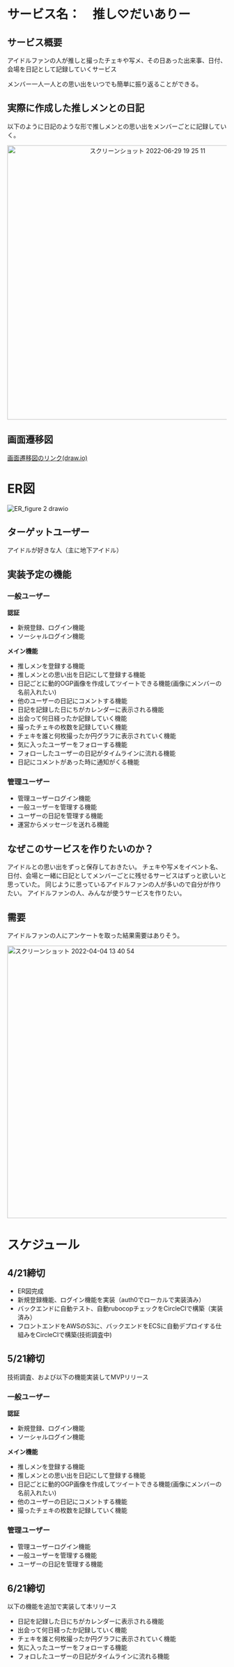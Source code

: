 # サービス名：　推し♡だいありー

## サービス概要

アイドルファンの人が推しと撮ったチェキや写メ、その日あった出来事、日付、会場を日記として記録していくサービス

メンバー一人一人との思い出をいつでも簡単に振り返ることができる。

## 実際に作成した推しメンとの日記
以下のように日記のような形で推しメンとの思い出をメンバーごとに記録していく。　
<div align="center">
<img width="628" alt="スクリーンショット 2022-06-29 19 25 11" src="https://user-images.githubusercontent.com/71915489/176414909-346fb442-41c7-4ee1-bd14-2e3d3f32dbfc.png">
</div>

## 画面遷移図
[画面遷移図のリンク(draw.io)](https://viewer.diagrams.net/?highlight=FFFFFF&nav=1&title=%E3%83%AF%E3%82%A4%E3%83%A4%E3%83%BC%E3%83%95%E3%83%AC%E3%83%BC%E3%83%A0%EF%BC%88%E6%9C%AC%E7%95%AA%EF%BC%89.drawio#R7X1rd9s21vWv8VrP%2B0FcJHj%2FKNlWO22SSdN20umXLsVWHLW25EpyncyvfwmSAHE5IEEJoCgb41mNRFLUBRsHB%2Bey90V4%2BfD1u%2B3i8cvbze3y%2FgL5t18vwqsLhEKUBcU%2F%2BMi36kiaZH515G67uq2OBc2Bn1f%2FW9YHyWVPq9vljrtwv9nc71eP%2FMGbzXq9vNlzxxbb7eaZv%2Bzz5p5%2F18fF3VI68PPN4l4%2B%2BnF1u%2F9SHc1Q2hz%2Ffrm6%2B0LeOUjy6szDglxcf5Pdl8Xt5pk5FF5fhJfbzWZfPXr4erm8x78e%2BV3ehtt%2FXT%2B%2FeTu%2F%2BuPv5R%2FZzf6%2FPppUN5v3eQn9Ctvlen%2Fwref%2F%2BnP5%2BGUT%2FHv%2B6O%2Feff0pSu%2B%2F1C%2Fx%2F1ncP9W%2FV%2F1d99%2FID7jbbzd%2F0d8uuAhn9IfwiyeL%2B9Xduni8rX7D2Zf9w31z3SO%2BycPXOwwu72Fz89fTo1eM9H6xWi%2B3O%2B8THt%2Fl9uNqXd5wtq3xg29cve%2Fl5n6zReUnCX0%2Fu%2Fn8mT8VVqduIvxXnHoo7vzL8mv1M13iWy5vnra71T%2FLD8tdc%2FPN4%2BJmtceYjoT3Kg7dLj8vnu7xl%2Fm8ur8nR9ebdfHqmeZY1GP2z3K7X35lkFiPzXfLzcNyv%2F1WXELOBlHmxVn1snqyTZBfD9BzA900rI99YWEbxvXRRT1f7ug7NJgoHtSw6AGRQILIezzlkB%2F0hcrtYvdleSvg5qb4HZfbvsBZrG%2B%2B4FGZfS6O1aAJ0vo5GbECF0n5P%2Bbt7pef9%2BAotk4P7VFMfG4AAyQNXxAAw4cSS4OHpMH7st9jyzvF90Xz5%2Bdn73a7ePZWmzGMJjv%2FRzayQcgPbSLPTBQPOrQatnu7eVrf0kF6%2FrLaL38uLB8%2B%2B1yMBT9Owg88n0%2Bz61gyjrUZ5MERCbaSfXljahPf5vh4ERLmXq5pPBNbphPJtvMCJeXK8sgNVPL3E%2FYiZvfFfJiQjzbFNtaLm7PFo7v632p1Kgas9JzIj95cGKblH%2FDa6%2FCi8Omy6UUxOHl8kc3Jkag84l9kWXkENafy6lU%2B%2Fj9%2BEF7kaf1gmtcXTyNyyq%2BPzMg1s0ty6oq8agpcU3%2BpT1vxaxY%2FffVN%2BcO7x8Ua%2FBHr3wP%2FfNu7T%2F8X%2BMWi6mNnoPg5C0tCH6P4%2F%2BEn%2BI4%2BfoPJ58XD6v5b9cridouHx%2Bq3DDG815v9Br%2FdYr0r%2FvnzUbqA3hhfMim8mtVn%2FvaV%2B1GOKvKyx6%2Fy4FxuHr9VflTxwkuEf13kF38FjPwJ%2FjrfNvvFFn%2BM9eKvxbfFw4L5jarfwwBClAOhPTTF4cfmmGCT9qV3xi0QkIEBXC9pkcHWYVW4%2BtP6xMPq9ha%2FDWjpeFsoGDu%2F%2FB9nrUKb1gr5oZdr2KsQWlJSa%2FZKdhc6Z1s%2Fk6U5aRf%2F59PpBD5qmbkPm%2FVmVw69Yvb50NS7QLG4C46LXw4fLXd49Bn5JePytyyOXOHH%2BIPF%2BNeKsVvVcW1AryXIOug2qLlNNWD0DP4P%2Fr2LA%2FUvHpPfnFxTfX98ATuAxfNpeXE5iOxV5bM75nF9e2wT4DPllyDvzl6AgI9DPRV8wC8vZeYwPljOYny8NBz4SFA%2BxYM7r4a%2FvlmxoqA4K%2F8zo0%2Fxm85C7uwU8Wez8nO9W91sygdvN3%2Bu6Dv8vHna1h%2BkcqCLK%2Brfqhoq%2FA%2B%2BcOfdbTZ398vF42pXuLgP9ambXf2S%2BWfyWclXj%2BsPgf8y%2BmAmnUL1g1mofNUUqV%2BVVQ9m5PsVD5tvSG0t%2BVCF%2BzafzucVghjzzJ6f1%2BcZGFb2Twfo9BTFeGMkY2wmmytR2MwK%2F1tzYlLGmMiJymjSkyn7ogbd9cxJmZOLXXPijvkM4iwsn9KpyB7kDUR9nWRJWhdqZxedXXR20dlFZxc1thz8hceGPOpJEpLNaTYjm9OQbFcROYJ3khVQqmnATYJmClQToIS%2FEvw19Bng17CvMVqDtwY8OVjBtoY6f2UNcuHKEt4U3DPyqcVYTQlqcSd2QeFsYSNU73p0YzQBDYWb3%2FWEyl1PvX%2BWl2VxQ5%2FDa2cNYiH4MpvXeMrD%2BkgdECkeXF9cJzi8Mo0vrrOLaXaRZwzyP3VuwI1vtuuw6hFbbRo1xm9%2Fd7%2FY7cQIMj5xv%2Fi0vJ8tbv66K18NYXD313J%2F84XZwNOp%2B8vqYYnDMu%2BWz8V%2FP2weCgPBR5Cjlj2%2FrU1%2B5It7%2FDj3PZ%2F5H5AeSGMZ%2FNZyOyjqjiFjP0gK%2BCIeVIoBNzBOAEBZg3W3XdyultLl%2BpGiJt6DhoVCEnZDAbKD1qAQG04nKCY0GVAWFtPtDb7XzR5j42rxVHzbJU3umVpc2TcpVkLxbZhMk7QKUkshwzCex7Kx5CzegJDKAy%2BLG0gFEqSSGLAuFs1LcvzKmvIrq3%2B72C8m1UXbG%2B6VfGYThkYJDAqL8OrH1XPh6s%2FeLrZP3Lt8rlDdHKsu9MULmXW9cA9JemQ6k1IfKZ9CqR5EF7NZmTmpEi9XjBNQHEEX2SX2BqZX%2BMEZLfjtM99aAjBOxBRgmhb79ajNxtIM%2FTDLbfqK5kMxDRJ%2BGhQzRDgizIcq7UiSg1lKUpMJSUQSx5lOleKUmxj9JwZeKTomBhp0YmSvZWLQzV1p%2B%2FNMMQ24BzgHXHwiv9inzhFz3iH%2FgCUhHBny89eC%2FGpJCMgCQIJrud%2B6JBR%2BUFLXphRuEV4%2FYlw1gl%2Be4tfOIjcNDpgGWTCuaUBCfkdPgzq1BVQl5GcwR2Ls9Mym5TJxRZaJKQlJq5aJBM8RvPkoZkRUOkkJnhczsi8pdhJ41swv8nI%2Fkc3x2dqjIj5W7ash%2FP%2F6QU5Ohbz7pfgYbhoeMA2jxENBMw1DeRrmyAP27IG1OFAI1SweEBI83%2FCPFOS5zuahjD8ueo2fvF%2FsixuuyyO4Oh4IJGU%2B%2FhvY40Fdph4KOdvDFxozvvqZffbGrwlRybgQBeXvHKLOCVGZPy5EGUqLOUTxiNpu9ov9aoMvngSDYywaF8Y08m0OY%2BO2Wp1R1GERBWXbDkCUTlkGBK%2Fvl%2Ff%2FLPGWjB95FOuPPGsgcrkxt3zlLJ7hO96utgXgqmt3myf8Rex1a%2BShlzC5%2BpCDQXdRR%2B5FUN41i2nDr3kwQKkmBwYjYEg8P5ey7CSzghIvZs5GEhiKHX8GgSH1osAWGKD0igODIcuQoZz%2BL0t5NKSdRT6BAg42bQOUc3BwMAGHtICD38Ah59CQ%2Bl22IQ69IBjYOEQafeQODYeiwWeiu0HCwyHOOoyDEg6xZ8s2RIbCvw4NEBpQ2JgGfqVI8RTPDgJD4VDEttCgEax1RaEjKgoNM7EoNM9GVhQaaYRrefYYBeeMyCvzabPZF6O0ePS225JJjNLJyCwmxThdJ%2FiPhyeEXmF4P5f%2Fu1DTpQi18GzPglSWbs3WxLFUHBx1OR8IYiYKrcEAirHWlBp1Ipl%2FJkCEH8%2FV%2Bstyu9oLw9UcFfsEmOsVw3gkBPGknz3t93hp4XD4WLxv8QsuGbMHJqxLtjLKTEea1dg2CQtAo3OzG2ksSUULbrbL%2B2Ix%2FmfJ3MsGmORgqoqd7MSIccMPD3%2F9Du83q7LaR6BTI6%2FYfP68W%2B4luNDPdQSC5OCpvCx1VqqcCRy6vbAjWkBHB6J8OBDJQdfQmaHzN0MBGg5CYCV85QjdcW4RXF43CnS1eOZ4bF60X%2FSVw9gw%2BJyIXrpFfHbWq4Nkc58%2FL7IlzAvGY3ugGlITFHIc%2FtuXVKlzfZj1laauAWK5Ifd6MRRiNgCaewcaa6AJT40ZjUA0M5ZkSN7gn%2FT9Zreqo7qfNsVa89DDCWZDPOI47zePF1DcWx0b1F8jV5td6q1uNuud97SjEciuuHiQyNiggS05MGmJy4Xs1qTgY%2BpHnt9aIZMAmIpTz1ZAO4YC2j37TBDI9YLZWvK6Lwk3X5B2Vtx8keH2CsorlGmbrBYG7kDE0wEM3J9KP2xX%2FwvhmJJsCxCjM4Sl2w9n1Y1%2Brr9AOa0u5Eh6%2Bby%2BJoBgWs%2BddmMqkslw1tIWwuMQajFvD6%2FnAMJR7hGZCfMQP76XFsF0RjXTM2kQopTPdacQ5T0IMG9RQ2VQdiXNqu6mEHcfaaK%2FI5W02D1WeiGfV1%2BXtycwd1F8AAMHinLPhwo%2BmOPGIZGoGa6%2BRCAgsLM0qU0KRkSZw%2BoiIjfbU%2Feh8PEW2%2BK%2Bs38X7lBrV12zOLKXdcMcZrysqQrmEsyzBuad%2FNf4dz0fR5TL1vdkbBKXB8tddKRumrBmAwopcMucNU81ATNZB%2Bxu%2FB1RTyLHglZSOQ1fJVEiPLzIryXu%2FqlE2HEU%2Bxy%2FWsv2%2BXJ%2BJaG%2FEd9RS1NQ90N%2FQrBOh6gugkT3gfOyNKYD64dYcz2ygC4QJLWfStAPAgj5oS3kaxQZH87HqSoFaqPvV2FpKGsEqMIkCTAkkRhRNjcmne6ftjXqtC6xPusls3xmlPohbbM7NVemM0AjMUBRxFesnd76HE%2BdEgbK9TFo2FkbmtYG3FuOtGF%2BMS1ZF7KIiOVUgjr88krFcmY5PyeYDVNWcgQV8yCPGDoIhsYhi0teiCqScMkzM1RvOscvLx7TB2cVID006kWXAGv4l3Z7lKCTtfYRtN23Z%2B3V8SxYYaqcAK1CRwSaHTTY64oG%2B6HkSgekkKqdGhQ6U1O0ZOrVRCmQIL5FxLxF95fd1%2BZ0XZrTbWlO5W8DGgifTL%2BuvWJ98ZU41af0VZ0RFcRIZtFX0TlfsbpcN3duWF3YOEyCP0Z%2BxVgK2b5I3NPNyyuLQ%2B0U4eTDnzAqyWWuSpKmK%2BZVlMDvqgl91t8i5lf8kBhZahyZl%2Bc5%2BQ0RY8sguvgLTnjKzQPr84AiKCrXLEpjTldMApMm%2Bp1zkKzhlmAtOhozr5dOv1zFqlEICOpT8uCKv891%2Be7CfRAD5BxPlBniMUUhya7yFOOXzOKelWi9evXYPETcyxT%2BFJ84gp04SotVpV%2FmZSQ6LyPRPBbEwQwIKV1l3WJ8QYPfgAcy44XNro8ExfgdsoMJ3K15ZUj0ykLIK4tD2SsLrOl%2BpmrdT%2B0UjCI2rQHqkiz0AlEyarL4UrNI3QysI3LIRhoqApMSkmAvBQMUsHUmm19dQfiVMpPRFf5r2Zkr9xG2kFglB%2BV%2BPsISEMiwRAEYqTbRevPDbw8%2F%2FfYd%2BvLjpf%2F%2BYfXv25%2F%2B%2BPCrjtr7cn073W7LEb3BQYXVDT%2Fe%2FTdrUVv5ipDh7r9%2FW97eLVtHh%2B2gg2oNzFTgVblAFSlAHIZenEhtweT2u7Kbrb5jM8RyGWooqxzHhKuI3Gy%2F2N4t99LNDqj%2F%2Bwf9svvu%2Fuv3D79us%2Fdv3j9%2FeZ780LbhHHGyY1DNHRd0NBhfDwIvDxh%2BBT7ePmQM8vfo7SpMsod%2F%2Fe%2FjH39u8h9%2Fn0SXE40iNcai1r6QWjiHs4ZZcaT4ObfffqtPl0%2F%2Bi594aUyeX31lz159O2hAKqOhMe1HYm5p5I1qJwtLpq5JRWnALdpB%2B23NGdefvvv89Z%2Ftuzf%2FXX6Xb6N%2F%2FXH1w34xOcy21tRXB6owCNIjaak4EpVUwWUh2xQdZve6qneGaoWNg7hlZU5Q5kUyYQdrTxAAY0wib6B%2BCwQBUKsDDInw27%2FSSsG6KWWElYJJ2A67xIuzNtjFQI1Y4UVaY4GJO5NpulVXpt26SF2l1T%2BpbFFKUUUJYSEkc74sGvJ0extu%2F3X9%2FObt%2FOqPv5d%2FZDf7%2F%2FqIulX6LS4ozShhVj3JJpC4aAQVnKcGNtw%2FfXjzIfw7%2FuvjT8HDbB38%2Btvzm7%2FBDXe%2FOFAGol87p1t8xtXjToWqtmpaYGfO7wkWX4p9wEUZ9b1Zre9mdaPFVdQc%2B1D%2FxO09EtYwEcUyJmjhDbdlgIQWTfB0glEYDf6TXkVT3ErfKqPqz6fmgjby1lW%2FANvMAGOVan50A2DGJ9A%2BJAgjW8PbpfF2WD4vBmutFk%2F7Lz4TxshwVAM782UYo8mtquurCoe%2FrwL3cR%2B5R16myaeQVHed89YPaut9I%2FnI7eqfI74i90MBIzWHRirB9UG5kGkkWfniV8orwcjrpsKIyWH%2BvFj8zGzh%2BuKgSpWq3kbQiAnKMWNTX4hRqNHIeJU%2FLvB7G4WZvoB82%2BcCX265isqg4nZPZ7HHYmB99S78SsCWQyt1Zm2lNrQnOgzXin2PWF0rLgGa1pWprWi3pQdvphSTzO2xznWPhaKUNua2bbFSKAJvYosFztFAvcfSnWnwHku9kLk9FhM%2FzwQXfAQbrEBdftEYqh5%2BJFvsrVN%2FAZlF417CwGQUOn5CHJ%2FATwhyAYEhwHYSQwA0osQBA1BDiWOMhRZtIzKSzF8YRMJwR7nHBNIzoYdaNxEY0ZVMhJH53B%2BMGXXcANqXqNe11jrLL4x%2FqlXlruMe%2BnyTieQMDvNhtcMKVVlv4SvjB5W%2BanL6jx%2FjPXd2KTrnmk26TbVqigMANdvCDFdDt3vpHLbgRUqjZ1NcAJSmCloZhH2vrYUiRMJCAXkqGeipmCgUhSe9hjBLS2qX%2FfW21efVSObeFOOwWK2X2533qViAdsvtx9W6vCEl5BNaaREZseymzOUyp8Lq1E2E%2Fy74NC%2B6xLdc3jxtd4XB%2F7DcNTffYOd1%2F42sWjoRZWUhsRl4RGEoeLIIqNhMofauILFWsRnIIYj3i2IhRiShrA%2BUY2sAGNgs1jdfNtDWU5jitCigc4q3zw79rLtYFqS3FUGJpeFD8uaUp0J5fn72breLZ2%2B1GcN4svN%2FbGMbCPMTaLUHHU97g6tm1VFGHgw11NR1YPgG27tPi%2F%2FzS%2F%2Bj%2BBo%2B%2BOj%2FXSg7wR42682uXNsV3TWKKGRcDhLG09vN7fIeH7guj243xZX0Gfkl4%2FK3xHEs%2FBh%2FsBj%2FWlUgrP3agF5LUHXQbVBzm2rA6Bn8H%2Fx7FwfqXzwmvzm5pvr%2B%2BAJ2AEkwrxpE9qry2R3zuL49jiTAZ8ovQd6dvQABH4fmh%2FEBv7yUcdLwwdJNw8dLO4CPBOVTxjmrb1Z4jijOyv%2FM6FP8pjj%2BwZzFRWfs2az8XO%2FKDrPiwduyxyzmgp74HUjYk%2FxWdeizJfhJw59cAJR89bj%2BEPgvow9m0ilUP5iFyldNkfpVWfVgRr5f8bD5htQpIR8Kb7On83mFIMaVYc%2FP6%2FMMDCvTpwN0eopivLGPMbaQzZUlzxG5z7fmROXOkBOV0aQnU%2FZFDbrrmZMyJxe75sQd8xnEWVg%2BpVORPcgbiPo6yZK0phGcXXR20dlFZxedXexd7CDsMQ5n59JsQa%2BAUk0DwxnRCwajNXhrwJODFWxrqPNX1iAXrizhTcE9I59aqmubAnVw7RVvx26CSMMTEJKAaLmDmPAiGt%2F2kH2XIxN1ZKKnIxM1FFQIxYqGYflE4QnWyR4wxhZbxyc6VGetIeifmFAUhr46pObIKx3aj0D7Kdkrf5h%2B9%2BPiz%2Fnz7N%2F33%2F35Lv7x5%2F%2Bkv3W3BimQnt3cQla8ShvntB6bkLpllIONFG%2FntHj7SjpFiCVz6sy3J%2F8jDPH6mvLdz5dq8j%2FL7e1iLRJN5vL0oV2n1rCK%2BJ50Pw15F4XoNbPSPLa0e0Hsqq00XKoCOvjd5KyK%2FhFFWQdtU8jnCj7EAs5BA95Or%2FvAcomXVPnfyrVtzymPvTjic31R4gGK1WEMeuZGao0h3Msqw31LjZGSq64Tr007kGoCMJSGvcM%2FL5DWy1TeOck8geYdyj2HeeihXAajidKQN7ebyS%2Bb9%2Bvgzbvf9p%2FyePLXO6RD5tUrune%2BDQ96PSKV0xzPY9ngcmgf0KylAWjWkhhyRKPMiww4oyCWOiMOUpTsx9XzCsd1F9snbt9lNmxXvctMepduO6vwHbr4aivfoeYCozWV1QPCqF6%2Fyi%2F%2BX7xR8dPNi2GZp%2FSgFitu4d4Uy1TzXimmRMbln3npkV8P50kf73S0Ww57WzpfnE9ZEntJ2ia%2FlUSW%2BBbBaYVey7RiU0E0RoKadu2MpItoK%2FLU52dTUDo0%2FIzLGc4%2BNx265ei8OMwlTiG61CCPaItzXktLq4bx%2BdAZ3XtZ8wHkLC8MfVp2J1CqcjINkB%2F7DZW5A%2FwB9j%2BIvEgO7EX%2BkCDvVIPrjaqRTYt%2BcRhRT0J0oYLKX%2FJ7yOI6zLOB7KDL54nCIX2eAHJ6hAHExWJ01FghbWZIuSyygUhWDG0Hr7PCd5dgsd3sF7V8%2BCSX21PKV87iGb7j7Wpb7FCra3ebJ%2FxFLEYi8qRYw5sFPuWzdynmymVYpuXVPvEQRCtoog8WxgJkCx0WjGAhRl6eNoMdJ%2FxKGCZeyPAmAwSToUf65LluCRPBUxgMUPTUgcGMYfA9n5n5fKozgZQHQs%2BHgkz2TIFGS7wb%2FcPiiij1wpgZfT5dmKDCKW5dFlDgZRHgIuTW4iIGfGRFIkUjlFCf4qXRANmzKtlSdZNT9R%2ByuZtVHeezpthDX9jeZV10si7FApY3bm3IgzrPwZ2ezSTMr8tssvxx%2BWm5iX%2F%2B7k2cXAfX300CdUhDq6AOIUsFdca3TCPkmzlNdnriF8hjVH7iKOF9ryCT19sAriE14WzBuHTO1omcrbhrO27T9YKxALleLzXsSivVqHYqqzGa0vjTT79eX7%2F72UWcOuHekVZIhk0r%2FPa0%2FP3yr8vo8%2Fr7qx%2Fm00lhWD62CYEfX5cDOoYUWlMCLdr%2BlPniEi16kYxbWgudCs6jK9kxUrLDOI%2F8Ag0xxNn0HEHQkuBd2woNja5E%2FSHSe3zabPbFIC0eve22pJukrB4xNHzXCf7joQQChgcIN7pQdazg%2BbEF4hraP6YqaRO5lDAolm%2FmfyGwHbZUSwvjADReFV9YbRD4ZwJG%2BAFdrb8st6u9MF7N0QIit6tlM2LM9YpxPBKDeN2bEdUgFoiPxfsWv%2BCSWcPANbBkjfqejIRAOFaqzR6HtPbJ2Y001oa04Eab9vAoMGVyUaCKJ%2BrEiHHD34f1UiSg23z%2BvFseS0MJI0guBZTXpU7n90zg0L2h1WvuPg8QieFciyBCEohCZ4bO3wxJepgWIQQGVitH6I5zi%2BBt0ijQ1eKa47F50X7RVw5jw%2BBzInrpFvHZmcLS7FROQDSfUxtlj6g%2BB8Lh1ldaMwHs%2B4fc62XqBrKjQHPvQGMNNIAKkS3MwMrb5igRBmQDCRrKmybjTvtgoIy7I0oYB1FCGGQtwsUnZwhB8v60BQ%2BapGaQgwcaRT5XGrXsehuC88RuNlqgL4ohhjCItNwapz0ZEMBgPYJWpR8ncpvRS8s%2FpUnCpBgx7rrI5kz%2BJcaShxnVQSSncqpoSBI6TVc2abRu6jIIO8aMXNPkHEnr03QKXKMvM9iL%2BfT%2FAszsU9OcBlhahDxGcQvpKXUoiFDFerPH7H27xRpboz8fpQvojfElk12xd%2Fl8oSBMDZCXQevF5ebxWyVeULzwEuFfF9WNlf4Ef51vm%2F1iiz%2FGevHX4tviYaFMlR2BkB7aoGrGiMeRO12qWpnGWIVWjVVZwM4xm3QbrxDidDdRN5P%2F9Ntk%2F%2Bbdb6sw%2FfTjX%2BHtuzd%2F%2F7tfU70qVaaKDbDrt%2BTU9iDJi1qGUuXlyGICANbEMEhvCFpDTsQvczHA0pdAq1xmCyjqRY5UsBr3to%2BgDil5mjKijcRpPvf2tsdhytTzR1V6FtnEZyzgE4g05JY4JEF4HrZprK2I3U2junBb5ruhnlXlUMXYT6uZGeT%2B2oC0mbM1YDm5T5cQ1ovFfLO4Z2AAJUPXyO6iH3lp5%2BwIUt9L0IAz5PgWBAWSFQySlFuPQnIqkCIIrbPVNYlU8J1Iu4fXhmh7XoYfeWGmin2AsI0SDw1p2DsjyOYNdhvHQeNuXEk4Dy%2BErTBHde0Qa4bEF3kjcz0gHVNhKJkxJEPxBqcA3m92q7qM%2F1Mtda1dtMHGa8Xx3W8epS0QatssaWd0V5td6q1uNuud97Sr6mNbsxVSdDASi29t13MnvriVAnqDLVVvg3iB6mB7LsSp%2FkLMBO1oGG9GVuTsqDTEOAyUvcUx8j1xRQQVMj3SI8DCJzJQ8gjCJ4BCNg4%2F48MPioqlKmAa59D4sNTJg%2BiwNAosJcIaFoTECzoleoaPCYYBhLZfnld7PHZcIp5uKpmuoylpJ6ZxF9rfTqMsL2GbqRs8t4bXIIo8xHewR4CfHqHAA7lfrUnNdDpfuvJIppEdqeWUhlCa6cKtimTYAnjPl5dZnk6GpNojlHkxT341CQH%2FIUos5Q7hyaRuQ9X1HjIQ9drsp8WHXD3uVLBiwLzYPZatgVefV18x0MT0oJyUXHzZPODIBtZEXa3vZvX2vKyBqY99qH9jeWfdbmMNgSLxZVBEERCyg9r7AmvER0iDiaFD6Z1Yk6pKoqe2%2B6ft5nm33H5crcsbchLvzCghMkzZTRlCYU6F1ambCP8Vpx6KO%2F9S2scrXPuBa9Fvnra71T%2FLD8tdc3MhxqGKtWjFPsxAJKZt6QQfAQJWYVhQ0ScsiuYRIvMzvF%2FcYeFhVe%2BeEilcrEpahHrhZrG%2B%2BbKBrLrgPCXl%2Fy4kpgN5ENunR48AFjeGxOvumuHkVzY%2FfHLAkyfDeH5%2B9m63i2dvtRnDeLIGYGxjG4T84AI6G2Bw0trghurokrIUr189o9Myd1rmCPg4TsvcaZm%2FZi1zZxedXXR20dlFZxc1%2BhE0GcM026Fo1IdPCqCmKnOKmChrPRGqaWA42HjBYLQGbw14crCCbQ11%2Fsoa5MKVJbwpuGfkU0tdg9OyrxQgnVR2nB67CSI9dpohicwaP3OozoN%2BicBFGcfLJ%2FUuEa%2Bc5Uaxq4fLLJvkh8VDMRjFfWf%2FXi%2B55IRuDqOTJFCdk0BNvyvNSVDNcK7uTdE6hH%2FXUefQ4LiEZucqG2dIhDiDMuhnKKYQpkKFXAA0j8D0vCbybvAEQ12pgjE2dQ%2BReHO93AahH2eB5%2FMpkSEbuGHom%2BMzOLByWVGgT811RntP0jaQ19UVDu1jQXsUpSeDOki83VmZqN2Edahn0kfuVhOygJsBuiMCOAmUAgBqQnZBwHKcJyntXCIvg25LEVoSIy9uvjxtl99hT6ZMUj9iqqjl9vqfAna7C6B%2B%2F8TFE7wpEJq27M0ZPt8SAdIFCOqrFYngzJHVd80ZTWfe8tSqhZ9xwegcPzrE3C%2B2NzV8c9D4V9tMUaq8qrV4Uz4DGJ3B1UHufGidYyqrf3Zz6kSzCOpOD1NgFkW2ZtFhPGMHTQ%2BwAlXRlV5RP%2FGFpppi0W51cqtTCMyrYVcnDRG7Nhvf05azZXOd1pyz2nqsI4oVZ7DhRPJwJlDpjjUzCeqT6uxFs5tbKM5SEUblZJOYEcanjBIUJHwtPiLGjj1FGmhzGm0XaA2Y8Asl96ivKd%2F97GrzqZX7z3J7u1gLHbRBLptd2kk5FFgDoBQptCUUAYMVaqw9ZFHXzLPrL%2FR5SS0TX8yCJkDYrsLUnuJyi%2FxrXuSB9NfAW1ANZR63ymuHFIC%2BjIFX%2BeP7MlrVZhuC2%2Bsy4lZYxBg%2FKJ7W3ZxBSVGUXuR5qRtb2MvLixkiLyetn9mBYeMXpgFmqpQ4TT1GAszP%2BDxIAnSGDK4eS0zYMcJ1sICsnONo2ZBLwGzPaLQWm4xBKfG0MrO20tYIMKQBtDCaaHCDqchNaR44KnKX0NOZAkHi5Yz2qCCzDESDhs3vQUUcAh7Evpy7h9t7rxit5fp2sZUREk%2BTLFMazfMOxrMWNZR2G6r9%2FVC7EJ7YxgfoJEjNjhXdGqLy0DQm8vcwImQD%2F1S9djsjJtQ3VX0JpEDB8ksTBPrwZ1bvVxyBviPQdwT6Z0igb2iVwlO7hUAfsl0gf74JWnRwi5BCGbLTB6lDiC8akaQJ2QUXdiWrCqJiHL92QeoxupGnCVJLu%2FE4HTBMDU81DaJVF6buMaKQ%2BEgG9gWYCFWDXyM6Oz4uHfUJMPDtOLtGYU7Z2WqTsyumBpNucUOIAc8WYxc83WwxdkW6mH3NjF1xGouQgOqPB%2BbrijUEBpfr2%2Bl2Wy5qN3hBW93wg9VS4fLj6nlV3OztYvtkepJXt8YtrczN64Bb3LJ5AZDUb8iXt3fL1gHXpBY%2FMooWo1DEky%2Bajl35Y9cvbJAi3ytMOu9VbKrvlnvpXqYCc7FGeJkBorydcCgcBQoPhqAGnG1DEOrVcxAcOwSjLLEEQXv42%2FzrcTP58u2vbfjppx9%2BTcKfr%2F53DTYDHbUUCyMcSn5Pk4s905HP%2BAHLAt8LkiaFmh0IhCyU7jsoEjTWQkeiOgyJah7hGDS%2FMoWy2w6zqIYmsmYgQuSl6kWSqLbOjnPgUAW%2FgFxY9PooVM2M7CkZVMFvoEF%2FfRblBUcOzzc6PAOWF4CfWZ2hc9UFrrrAVRecYXWBmaWjKi7gHQPIXIEVBSZi9ODXUHe9OQLu0BHNOqJZRzTbnHdEs46Amx1AZxedXbxwdtHZRUfA%2FRoIuM3EaHT5twNkoggF%2FMzqMkDHv%2B34twfi3zYTVTgx%2FTb4JTrL%2FsbYx%2BzYt4dqXzYD%2FBOTb8MFFWrCib7Id%2BTbDuwN2E%2FJvQ0jvZNI2FH7nR21n6E8h9hDyffeBzHQ%2B2%2BL6Q%2FGLlJiV8uJUHACXWfYSZ5dlSRVU0yqK3ABsWzw7WQoxuF27qQ%2FlnxliAwvgJ1lawm4oFOw42D6NAlstXVEaqw6sjQbRUNJ5oUC2xTEd2qRHw2GHkQ4dUxw7Xz78vRaGSvHNZ7Hsmnl0D6YAYuANukkBsyXkT5pGESdlARSfIrtTWA3PWYDZtW7zKR3OYKKtzanEe62xeZ0Xsm%2BhOW5y2KXheLegi9jWNzb5621TQ2%2Fp4kR8kiDNmcVW%2Br5zaO5kwX6paBZ5lal%2BBakJEBeD8LiQeaAw3tfvCcw3iN%2FULxDsVphxHBa%2FEIs9kX8GHIRcwPbgxhaea%2BzeSjjYLvZL%2FarDT4yyeUujvKVs3iG73i72hbOQHXtbvOEv4g9py%2FPvdxnWoP4bXAcRF7EdA7l8jruEe44bldsLSmGoJCOg4IRKARejJqhTgUnDhDqQKHnQ%2FE8e6NvbxvastJIG1O5CABfk5AUfUD0Dqri9erBvEexstu89l614syL%2BTxLHIErF66VSoYMnSCN5hdnsQ6rVfe9nF%2BworhYkOS0g8pQoczLbA27uR3nwd4zFfyMcfBsFlE%2FuKRsCi5m5UZwOr%2FIyx6b4sGM6K%2FRTpgprT8i6Yosb0oqhEYafY0252BTDrkRbChDdUr4qGRDlaCVVsVc5mLP2hbeYdIPxgt0XkoCIhhBAoIQb7tVdGC%2FP4Q4Lof2%2B7v14l9QwIst7SJLLa35xTUyVTfsFV3NPyw%2FPa3ub8kVEbkLEpdnWnowDcR3yqbNou6W8H5LeJRip5MpJoiGW85%2Fe1r%2BfvnXZfR5%2Ff3VD%2FPppDBMHyeZhkQptI2UqBJEOoRPm82%2BGOTFo7fdlkyElAUB5Iq9TvAfjxFwZ8obUG4bCRWFCGsuWxclLebWNh8CfUaY%2BB4DAT%2BUQYBsFZDAIACTBFVreD2%2F%2BWcCQPjRXK2%2FLLervTBYzdECH7erZTNczPWKQTwSgNh2zJ72e7xGcih8LN63%2BAWXjB0A7UjJsPM9GQmRIzs6GmbtM7MbZ6z1aMGNNlnUcWCSmxFUlDonRowb%2Fj5cYSLBiBGJGfiryzkceVHqdCDOBA7dGwu9XqbzAFE%2BGIhyOU4ROjN0%2FmYoEAt%2FLEIIrAmvHKE7zi2Cdz2jQFeLX47H5kX7RbxW2zD4nIheukV8QoGuQ7pzEhDN59Q60COYysuIDLa%2BkrOAiEEbGo2753lnfOww0Nw70FgDDUCXagszsJAvlJcefQOsE%2FI90%2BbAMMi8nOm44rVW8wwQWx22WRD1L6o9A9ml9momp780yj4PeQ6aoe1O%2FIgPWk8CYBWyJr8ET7tOtbMD5Ze0a71fs%2FxSQltuCCKgni976ktwtlej46u%2F%2BhLJ2MuChecr8pFEgtSDFNDVFXdI06DjTubEHb7e%2FzW7%2Fi%2B6ucx%2F%2F3nyw8PNd%2FPvPkxiObQnDbpTdxhE3SFNRd0roPbborQDjA85bvcitR3aJ8c5iDvA30AOa70%2BdQdDY3tKeQf4K2hIhJ2FvsOxA3QSgQf4Q0M%2BlFN4cAoPTuHh1BFqVT13p8KDoeXj5BIP8PdQh6OdxkPouMwdl7njMm%2FOOy5zp%2FHADqCzi84uXji76Oyi03h4DRoPhuI0w4o8wB9aTRPAqhE4yQbFZt%2BqZINhQtpBBBsMBQmEEPOweg3wd%2Bisz%2Blb49ju%2FerVpCmo7I2oNECLkitZ0ylZMzQJTqzeAH%2BLznoZp97g0H4I2k8p3wB%2FhUMlepx8w3jlG0wlMUak3wB%2BJZIoGSmlUhvJPkGsU33QKcS05HBnEICtcS6Fzx%2Bfr97%2F%2Fd0f%2F%2Fv7Ln%2F4%2BP3v7z7%2BNlEjuM381j9VP09D0fAhkZlr2k4AbiAsBQ%2BAWDT6nFnPBbgK%2BIjzJM184WXQbakbUFJ5Lm6%2BPG2X32FMl4Urj7i6crm9%2FqdAF1nvx1SozvtbTcI6G3Jq0Lw0W%2B8UAbbdhJoAODE0OIj5X2qxvalBkIN%2BahXnEsUaqgLxN%2BUzgGAHdGRl8rNWpKoc1LND5qmwCLCj0WMsFiNbWETdWBTLHu8ebu%2B9Yqldrm8XWxmP8TTJMuVKft4wEZd5YQOp8GI7wdVqJfq2tNfQ8qGOOIBrnRw7tsWdiPqQmu%2Bcv4ORjnfwd%2BpVPCpb055Wk3XmOu0mZx9ZL5PdkPNtxArbPpRBQtmpDRIUpnXDeeBwphCzADScma3hPCzcaHITEOMAzazkrM6vyG5g2kP8ze0GXvBuIIlOvRvQEKdxBk85nBkS2KYTyKUOUijyYW0NO1Ai%2B3Crx1bFPTMFzevN9mFxD1nFHPf5Z5cNG7Azhs4YJoD3N3Bo5DDJ7SFnToabW3BmJsWSGDPfzRw3c1AKyVsNO3M0Ijm9CgzVtUc9abG6EiZScRLuSyv%2BB5f1Ue9Fo28zQ9fXF1KLvDVMRKHojEDbaZQCrgg9aB4X6k7O9tolLWt4kG1mdmZJqVGQ4rx2k4JE2D2pijswSdEUl0N1VvK1VtZa7gD%2FVBJm7up%2FW1GrqhRh2R7CWXUjYrPLWSbMGdJIztl1eYXRyH5qTdehzCrVeqbi9QiIY4JM%2BCbkEOAZpKHARoCxesCkEhxmxMz0fvPIHH2Dben7zW5Vy7V8qjl%2BVEaWxUz5ZlPCKlRiV6QYqj%2FPFV%2FZe3O7jrzVzWb9eVUgYVsX9uK64OIffHyH%2F92sycMYLy7liclqs0snN4uH5XZRLDmZ97i%2BkyGlXDmMrA3CCtB%2FbajnhvV2foLpzPdEVZw8BWAN%2BQvW9qjqZWGowFwfrRrnYzsfGwHB7ADqt7AX19EQxnGxOt3xjADimWFzTcFhPQFKj9ZMT4Csu3lcTb8zii%2FYKEYAA%2BfARvF4Bk59Ue1yy5jF5dS4vpjl5FTar0bVaWnbrK1OfC9mi6sjDrE50AtWHPRyGbMmSlNh8vJOdWVHXu56Ywwa7UAUxR2yO%2Ban7z5%2F%2FWf77s1%2Fl9%2Fl2%2Bhff1z9sF%2BA1dnOlT1wFY5162xMrMLgcJrKm5n1ZBO8%2FE6viYkiRisnMvEZFZJNyYMr3p5d13Lzecyn2pwj7BxhfgoCGThrjjDcstVfZfrEChA6%2FYfVNYnUgSscaekTq05JafPuvnbGPa%2B0qnFEMMMfL0sbm9C8RXqRl40%2B2M0PCQlotQOo0kgxvmZa7gauSwLR6RzfEL87NTt020H4QTPKIYrIx8jVGwhwS9Hb%2BXIyGCOWwch8wfRMghxY%2F9Mo9tJAtj%2BBiUQVbIA6Y%2FoHamGkurh9zVoYWeinHtHxapjvgQoAe3oYcIuPRoeECT0MeRcoDGrY%2B9cfiU5G6gsyJ7HoRGjrZIh3muRi6b05oQwYDRrZbIeGDjSIvU7iGGrDIfe7bmUODqDwoEYY4PXJpqhZB%2Bz5FEHk5QIWgkxXByAIRRFtY9qgr0Q3pXVynINsCvgFkDR4r081xczInlI0BfwGvfokNcp9VUVWKjEU0GJ2llQZGgx%2BloVADxdoJk3svGD5XmAwnFqKU0txailjICA7SC3FkKXKNWyVNaUUWOzd8MJxvgHCTjxWqcR4Hst%2BBucLGUdPC22ugmHaRFYD9v%2FVmUVdy%2BxfwHIPHevdoRx3IMGoKb7GoElnHs%2Bi1ydDoNfoMjo%2BvdYif72UvRlLLMTdkB%2FKdjiHfMbEQwZ6s%2BC5Je%2FP%2Bs6BIOfngGF29x9Xz6sLNHu72D5x7yJlMqsLffFCnquduJXTmeQyptT1%2FOnX6%2Bt3P5vKlA0B%2BPYV0BqgecrSMEJeKBcVhdBygQLPQFkRDOnOJPhLgbRELsntnbgHeKkqPgg2OXMUN%2BcdxrswzrOnoxTGuD8wxo%2FPs54JxitrHYjlILnP228K9i6nyAG%2Bn1GPfBjwYBDZIuDV4ppKwAMhrlwZJzmP2aBmEoNNPyLuP506VLkgbLSaplWDwqx%2BgOcQKYbElUsxrlbCpPMJDtTNIjKryCamLs1CZXlS9YB2RQj1lvDi5CZlz61DlICTMiJzd6hJqdGMiCfhhZh5R0PEb%2FrNUPbGbREbKThznc1DGWFczzl%2B8n6xL264Lo%2FgzCVQH5T5%2BG84047y0EtkFEHkICYqg2AIaSSRHIRGC6EwGQGEoNSXg9DRENpu9ouaEgTXgQzociIMqqZ5LzgxvjTSFQ5fozVRUVagKcmb%2FyWnhRNx5Y6FUw8%2BNB2aGxTrDztrGXKQBmc%2Bn8UzfMfb1bZAW3XtbvOEv4hFJ9n3EN%2FpGyA5xp54CCChDxOfrmTmx1xDb8ON%2BWHZ7VRkNgpy5GUx0%2FyNJAgEgRIDGbKFASjT4jBgBAO5F6eMhRdCtjHvTgB4SLw8guBQwCS3BQeNlggHh0OXgZCHQBiEni%2BznWUeSqFhR561athO1oeeEcG%2BXdI5WK%2BgrLAjNQhZGf3LL8uoXY4j6zlfVoCFIWnlQsQEKvlIfMMVIQQGA6lgoYo9VkRE9M6ZFE4kIceTxzl1atnohz%2Bui9zFQUkTVAK4d1AJhQlxEXhCu%2FjVOW8O4yiiSzzrHyIAQ%2FZ2hIYCWM4VEEc7zbxciAYUvmIA8J7SCiu%2BITb2kszWqB%2BmDQ3Qn55jqlLByHB2ytKtEtLD1hPGKPDI1qfLliHkhS1dp0cBO3QBLksDHsa5Fwr0%2FoAHBG9rksxeIjh08S2rQ97ELkKe3QHlqZfobmxtIiA2FN3SGVaIkf06wX9am56WgWXhN5DVRhGYQQWp26x5oDGwiwGoT1v4TWO8F8b9DTmmLZpG0uC39PJKfKVW9C9ou66KDdK0%2FgXb69XuTOBXKokFbeEw9kNqOkhHMbCYgEIX1lp9YrVTrBviCoM2rn8aLiIhroyQ%2FjcxKjayJRF6aXbB9CUf0qePNDP6USTUAhVo8BnGXIA3AKU%2BBQwvHNQcNw6IBAqTV0PwJVJ0bZndD31YPBQ%2Ff3Hf2b%2BL1aR1R6Tg0utsIlNz46GGb7dBbNYgtrNVi%2F2RRhhFVOu0aPDmtrkEw8YhoTRzIxvEJRdsWc7kMDWVE%2FNJh5heVUw6tPAxHsJk6GikDToNaeD5bKpVmAYQ05wlSml4FnS2CWjPgk5Ux%2Fqtv4zRzmgHS9qG97qVxQF%2FJMCPSLn9aKAeQjvuni1gqQLCFd3I%2BtOuYh3xdQ617Q4r5Eeipae9t01el6G81UT5aTeWTDRqoD1lcJXP5m2qHnS2%2FGe5vV2sYaENQ25QwoejwA0k1BppbQMZapTVcJDYPO1xXOpys143IobsTk2EzL0glygZP6WeIizDKOLuefnpfnO32Xn759W%2BTsAqNocgFNXWs8FDZ%2BZCSVRrCDeElZjgJkW0io%2FrqgV2m9StNh986CzOMe8awxa4X%2BwtxWUsOGqRY%2F6shjcEtKVmvQiME1gkuXYP2%2FwIiuNX5EcIxHEJ2badzGAmauK4do85u7mF0F%2BVZeXElTVDedMpERBhV7m%2Bpnz3s0skH2Klax5EW1glMUDi8sYAXw0UHTYR44A1sw4TS3SaWW7Pd1Du1eeN9aB7vg%2B%2Fz%2F%2FI3374aTO9nvx6if7356fsZpJDeXYx4GBmE6jiE2gEWSROjox1ShLsi9BABpc4UYSqP2mAWpNFtrVacT7lnA5VVth6KWKQeznblibUrKe4eE32icHyVhPeAQw4jbT%2BfrtarO%2BUS12ftVXRfppb9chyL2DaA4WdSZolXiSPAvI9BOxNDOxM4GHQ2NXylr%2FnJFGjf%2BjEZMesyJD%2BrDBBSA8PB5Br0bWOwr5sVMGsE1VJUEd2jFUSIY9HPgqcw2gMoOIdE8zfMBo15FQYaHSGqeCIl1yIx6JCEdqSKr3UmkhqZn8Ry6vNLvVWNxjHTzvaoGCsaGyQyt3QizLGyAlNy36ceUkgqRez9g4CWGoiMgZDTIPohwxTgYL7zdO%2Bew16XG4L176EGHnR%2B%2BaQMPE7Fyy1WkDt74n%2BxI7ZWT8208D3oggbtsWuPBuDMLa240gRl14VPELYF4GwkPiBl1nbhai34cfyMcPkbAiksNfbXGssy47Y2Ko5y2HYRlDoyBDVMQxbQ21WpyhRpq891YqE4G0QyARvzdHRIOJxjs6oHJ0k4nElFFEEifaKZtG7oRoHL8S9mfTwb6Jh%2FRtcZcw4tnysJcsjLwiZXhdNVwd5gTWJKw1kMFKVsnq7umNQHmaVTmUOjsgZyFRGAQlMkgkv1onrqlRGsVhxK97JskhlCkXe1UDop1n6SrHgH4gF8U6TXHQ5bINBIyreK2fBBfnUXkhh7P35VNMPiADtKUXlUAM2ff%2FAjOhomCaRxzchTRrhKdbyQ9BspKzMG%2F4uEYnD%2BHdiuGhYtTkVWe4D3I0kdimpiGZQI3IyvZS2vdKdaf9TRt8iKlPSU1Jz0aUlpEz%2BUSYdqgA4K1%2FF3BAHxRPMBoCvycoPdsXckH6e6uJAumFxao6%2FSxZ0cOtoKMuNfd9%2FfGM0ZBusq9OHaSrPdUicPoEiA5m15te0s3NGr9HrMIsQwc1fCgWxfjM6bZ2k0gRsLzuxQVSl2thYqLE6X41Ae%2FORuC10NobAyptCFS7WpCFTdQOP7ozKwBkV%2BEosi278%2Ff3qcadCVVsTr5C9lWK0vyy%2BbB4W1Ve5Wa3vZnUk6ipqjn2of%2BT2IJItTEQ%2Bkm10DGhAgiLigQkbDVb%2B6QRo2sXCiS2pRG97yoN%2FKnZ1u%2BX242pd3pBTCWcGCZFRym7KYCFzKqxO3UT474JPo6NLfMvlzdN2V%2ByvPix3zc0bjdhI5iRROx624BEkeegFotVAkcw6lIYBTKllJDwMYkTeob9fFFtfRKJMpxWWh2oioLqLTjH51vmhH5gVG5j1ZrgJLXnwC8g7ar5X%2F%2Fn52bvdLp691WYMo8kagJGNbBDyQ5vIxhuM81gb2gNW9H7i9OCWrnWJ711QSpdw4mxTegaaWaYlYFgD%2Ft3qBmunv938uTLtOOLjcfFW%2BJ%2Bs%2FmfGHUTlP7MQuHKKoCuz0gWtPnPxgHxqRaYB4E9SRomOhHRvEWpfDCqa6z3o9kB6o0orv1PXxoFLf%2BMeJLBXaOj3DwAjAg6AiSI38DOrS04eDViQtu6RtPxTlp%2FgBqcYNyxlbCwqxqE7Wg9PT%2BVCXT3DAgCQb9OS%2B5Tf2YeEEDskpS78NfqRrn5FO4GPTVtVrBNg4S7yGMVC6Q4hz5leMI3ixW8ZYtd3vdlj27hbrPH%2B%2Bs9H6QJ6Y3zJpPC7V58vFJVBAfLA2qDLzeO3ytMvXniJ8K%2BLeXYwzv0J%2FjrfNvvFFn%2BM9eKvxbfFw6Ij0nEQQnQowTvbIh7PoHkNMmSNbQqt2CZaLy54spCtCiGHx0QMA%2FwO6o5Kk%2BVxrXPsn7qJEJpa6go77lz1GfHJ9Wb7sLjnTz8zpjWqPmV58n6Je9YndTADfD2G7aRG4LR8yec9f7LYZpcowWd95oOVJ%2Ffbwip8Lm5Jbo5ZueoLnjfbW%2F692ZffrnaP94v6J1uty1ov%2BqXuN4s9e0fjrXyjry1kiVOj009slEnCPsDMDmCaLWt%2BiEYJWi838HzD0n1KlOJ5LEOVS3pbQxG%2FOoRB4GWa7UP2QEQiKwape0ZKAs%2B27IdN9qpxZFOo0bRk3JxSN%2FqKMbAxTl1VajTTK%2FzgjJK4fSVTTMWDYiGiH%2BbFZihsVUSkAcFBjGqgbmt%2BefMhJDpCLOGbcARqvO7LpOEmRv%2BJEXRPDDToxJDD4i90YlDHubT9dZ2CPA24B3hHX3wiXCc8R8x5h%2Fz%2ByI%2FHhvyu%2BrsXg3zN0j9hCsRYm6%2BKNBZuEV4%2FYhwDrLR0itfOIjcN%2Bk%2BDKBzbNOisTdOcBiQ8I4fF8zOYI%2B1aUqplIsFzBG8%2BShJ%2F7CQlpcwU2Zccr%2FnIuV%2BKj%2BGmYf9pmCQeYtqEgAZ4Bb26vQqkAEpjC2N4OqHHIQI%2Bp5F9tObxRJ2mPoUAZg1fGglmJyQ6akRlI0OUk6Y9c0RFaGSIMsSg4BDFI4rt3Q6GxlgyMoxpZNgcxsZsteLuKOqgiEJQtu0ARL0kcVJDydUUeUkmETYQSblATtfnlO6Dy7RmBYYM6GzDw%2B%2B0aa0Nf%2BwFqYrNo1hZvDhnzgJpdw9lEBpSLzIgTg2jAcqoODQYMga5z3DXCULVuWwNioUCBoBNc6BBpesAcBAAYuRlDNdTxpM9hajTHsShR0oBhjMIUITd4cEQHnxgwAkeUrlrUAmA2LNmDwzFdd34Q%2BMfBirut8gvJnUPBJghhoQhYLq353xj%2FGdZ1FmS3Z68qBNphFsdO6UhdkozOIp4fuUQRZ7fHriwx0wJY6pTnKs7%2FY9gxqkM90RV5SI4J%2B4zOfEMZ71ph%2Bu5KHGeTLygnjlGxQvM4DtEQOVvFjEIlwAO2szcS3JbCHcNFWe99mbAtn7ghTfUiO9CXIudK9ynzWZfDMri0dtuS6IfSvsgN2SzyxjzZqBGLz%2Ba1DhJXI1157fABMcaDsmKWhv1SDQlVXhPGns0qCBgCDYOVC2P9ZLFPwNXLPKjr9ZfltvVXhii5miBitvVshkk5nrF0B0JOzyvZ2S1Y7HHckvXlg1cfkoqoe%2FJSIhE05EdcIX66OrQ%2BiXHtKlnjwOTHBpWMQedGDFu%2BPswD4uUIJvPn3fLY3mB4a8ux5blpUhHBO8c4NDtaB2xlRsdiEQtOYsgkgPSoTND52%2BGqHrsABACKbcqR%2BiOc4vaNvKjdYtKYpcX7Rd95TA2DD4nopduEZ9QwP0QHe8ERPM5Sb%2F3IPbmQDjc%2BkrOxvJGvw2N5t1zU%2BLvAmjuHWisgSY8MWYiMD7QiZm6aPLA%2Fn2BtKIkYZ9GZZNZGWufIl209ZJ0HiwWFJOYLYkE4fQbkgaa%2BjvcSAc0aGR%2BsOX9O%2FTTu6SFLcVlQ8zEkQgv2YjEQNVYGNorEoo6157OPFwYKJVfUEMeS8kf6y7TsJFlwew3ZSPrrGqIDXHDqqYh6UtkP3giNvG9HKkqSUtaDqAFNMo9HyofZI6bJzNWZ2S%2FRCAOYLq7DiZSs23YHwpPZ7Et7jv7N09tp6ls0o1uBKuY1KvjXEJ31qC7kwAT%2F67n445xdWBcuvGXYmuKM43vls%2FFfz9sHhZrwXKLq4DlxmuAYQ%2FYcsKN1tZcthhKCB%2Fi5vu1jEJzLGihaNUBeZC0iHfl1yLI86nkJrJ8kJ86KWBbvUHZRF%2FOr6QJ0Ci7qamnqaOhPydY90KkwEeio8D5UxozgvU4rPmwaVT4rFIhBOWQlQsTA0gGhwT8zbONdzIEas%2BCTlTDknSgABVjuTNKVJO24b1mTXXAHwnwo8iXjP6QaFcIMANbN0N1bhU0Y2KcqVt9xYO1UiB0BW%2Fde0fsn5ebgRHuHaWCN41e1KEr3qLjazr7aAYeQ1nd21J3%2BeOw0KxNl7wVhizygfUhmOI%2FEK6G5LTSsNiqJqoWiUlhcWXTnKSZF4UyZq3R2cfqbM1xknza7OivWZEvyMnAUlREYCslJIdjrac%2BgXZp4qj1lkM3IGnNDXW%2FMRmJUHoQCgJekwCJMte6UulBknTey5xWOizco1GdyyClXgtaYcKiQbW%2B8GjIzxcMQr31JDsUCtKdhoeCRqttf6NRoyGUa7JfHhoCaTpnYiBOGw%2FSvVDmW8MDuO3TsAxO1PWiJQxsxsPISQs8AUIEykCDenuRWBdpLiYggeNFqrm2ToxzUHMFv4Acznl9aq5mRvaUaq7gN9Doch6hDuaRg0HmVRRpGkYTzW7gZ1YHjx7BjbjTwXQ6mE4Hc9Q6mIYWClEHE7JV1nQwwe%2FgWruJE6HX89XR1W11ZdNW2A7FoIExuERg14qQ0jhSA4ZZsiCNrUbNXdJjoYtYXlaVFisYzW631OFBqZRjvaVW5thao13EUA9aWFPmyAv5VFwK2COQKcAewDR4nvbb1WJ9pzT5fdYYBcNzbvNnR5kXM3WUfhoJY0C5atgNhO8hYAdhgNQGHoZeWwiNyvdOIg06DPp1rdZmgS5fhrXACpR%2F1rV%2BQpWE%2Fs795ZZD2CmlNwO%2FOJTwB%2FG1BOmQO9hIwy10PGmGeNJsmbEA7ziDRKrYH4QqDfxSBK%2Bt2YR6aIqRv9887btXFrafuH7R%2B%2BaQML2P4XOqvDbRS6hzBgFOWD020Pe9CIcHPi125dkYhK4tLIRJ6uVsRZXoYQDrG4CEkrPRVj1hrG77043x%2BDT4wjwSojtM%2BwMYfNGrv9JYejXLZMYgIcfZxVZDd1oDlgM4jaAcSWyGeBbGqSEucqMLCgwJNdvZgGOWyWMG9hObKHuCB0yjgsH5LqPyXRLZBw5oa%2FIJ3RUN2vEzclcmPfyVaFB%2FpbAaXsaU2ObCfihKOQkbPT828bH3awkaiQHN3%2FxcpK8RoR6mnc5sei8V04Q1rQLjMLGJwxcstWtuTWXpf4U%2Ba9xCL3dhs%2FkjaLVFgWfLkU%2FUKYEXNhVoF0bZ359nihQFflBsN%2FDPitW25ihuzjv0d5LYtqG%2F8BS60O8PjP5OmqyXgn7F1jf3%2BRWBTgO6qa6qTKrIdOhmwJH2P%2B%2BcAWAVocUZcADvClDxlKviNmcyPeKLLL2YTctV4oqsElMi0QAlsqcZP5doL3bYCDtMS6mHYrWpHuBJlTI57hjPMcyclOAE94xOs5TErhKSCSL5o5qzpjhFAl35vGUdc9O1c7ombdM1iruma4SAPkGb09XpQw%2Bk3TvEclDsjb2UwReSKwds6fjC6HLK0C8IXWE8LnTp9Ck6dNnRth8Cb1EwMrwZkqV2eBuDNYvSkaELmUHXS1I1NYWDxIsZlWOesiMorIwfMz45wN8Bal6Hie%2BR3a55NDjNa2toKMabsQoCj1wWeowAMrBDUyigYzQQSmXzaHCK19bQEHs5wyqY8bVRKOpcJBKP1FPxcChgYoCPCoaDE8C2uFSkDByEDZAfeQFjHEKZmizziKgwjwbkWevu7Uw59Ixd9iSKEgOyfIJAbg1NSBagjFPml2V8Mcep5JxUrFccZ8XxnFDyV42pdUi1uoaSbE8VIcyAqd5jO4EinJto7pxJgU%2FK7H3qiKxOEyb98O1NoC5ie1jENo557xDJ9h9qBREpf8zNdo1OHLcHPZc9aBzGxelWbxOS5LC3BzWUDXCOhYiDNPZQJpkREorIfY9tAQwlGES0opknC4w9ksAxj4XDWN2rb3D2GdrKCcmwA4NX%2F1KKZjZg%2FtMUvcHPTH3n4CX87StrEHp%2B2LaygrYPIY9ISJtnajGUUHDmT2pBimMvlS0c2WXHnSE4eF%2BVZPYy45mhaL8DQ08w5J0hlxOAwVBw%2FhRtP80Ys0g8jdFHYefghlBrszWPN4Pi7P0CIMfLhLFxjxa9sNZOQnt6YWZwEYXCTojDRRmUZ2xCInsDKPW9BHCC2ePm4aFu7GA1rpwQmIJDx6oQmOHW10FkwIYwshoZTXsKYfA06mwKcQphr1koyRB3SpJ6EZvLE2ZF0DUrhpVQykxJqjvBMDcPeFcrbHO1RjcPDlWJz25uIetfZfFyAtCM8MxmJOmWkRRkTpwbKv3dnCLyYzml%2BaB9rL64KOAIYYQnQH1N%2Be5nFyqkyP3Pcnu7WIu7UjCCWBNp2UJyxuPYF5Acdfo5YPeTPTenUydsjG7OoHJjzs6bmx0oT8%2FJzudQdN0MxVMHOXr3FhhWogT9I58sJH6zooirBaWJUnS9AnGfoyaZI5uymaXvrgkNoRoQmzRUga%2BOW2o3mrcxoIlADkmpEuv6S0dyRPYJTr115OqthpYgFHt%2Bws2WBFAiQinyYqBo2hpjaaKmE9SdHtqKrRleB6allkbhAOIdRBnAx7Y8xnsEWvHYYyop1gStyoTePpmTgO2F%2BTyNvVitABtFMdBBYlEBFp4AUMLShAJsruttvGoFWBTnXqqs95pESSAbSXt6sAoXQoNb34n5XbQkc8yAJckEmU8UA6yZaRjANYD2cuOBL0fmXo%2BiXzM%2FzlbTr1S9EgbQqfodOrqj0%2FULSDy0zyLfT10OVPtqXfZ7a%2BPQZV1srWkItqnaBRZxe7e6weJnbzd%2FrghKTKlD4eNx8Vb4n6z%2BZ8YdROU%2FsxC4coqgK7NSZ6r6zMUD8qkV9KxA7Va%2FyEcfWPfWkfITaytNAMUGj0WWFjGueY3KQ8YgAIzJsCqVQaDeMj8asCRtCRCnU%2Bl0Kg9EiNOp7K1TeYjrIypVQvZqWKXKgHjXlhVDWufZP3WmHJpe0FyqREe4c9VnxCfXm%2B3D4p4%2F%2FcyY16j6lOXJ%2ByVubZzUwQ7w9Ri6kxqF0%2FIln%2Ff8yWLjXSIFn%2FWZD1ae3G8Ly%2FC5uCW5Oa4%2BrS943mxv%2BfdmX3672j3eL%2BqfbLUuy%2BLpl7rfLPbsHVU6j5optpas2ehTYWxTRzSGWY4yjzBLkHkOTfMUDkRY9Ew0uHBepSptu%2BJDuzRtjx6QQ6DErxdhEHgZQJ0CpU1tAsmATIOgTjvS5la2UE1HpqF6UOWtqG99xRjaGOd2K8qO6RV%2B8Np4JQ4KGMUeb0%2FDvNgjsUpsMoEMjRoOZFsNyDWczZTQybxC1Nx9S0jd3DhkbgTdcwMNOzcMiDmcx9zoIWVCH%2BDN%2FgXRNHnFFPFmwB%2BPDvwH6DicJ%2FjDnkom1YMY1%2FVUccjCP8KrSIwjhFVJTvHaWeRmwiEzIQpHNxM6q%2Fo1ZwKJ3YBqJ6OfJn0VTaoHCZ4meCNS9rVjbykpC9bIHsXJlox3JiaJh1i6y0ieiXAfscWipWDUihJDhIBGxIZnxvWJOg3%2BoDzslHVqnBB78RSLZkCVjQ1UTjvi7EEVobGBCkqBOlAdDaqDBXAM%2BV1jg5khLQoHs9PZrrg7ujowqJykhb3sa4q8hOk%2BEQgWgd6T3IsgarUspm17FhDgVCwsIiD2AoZPT2BhjBIvZjqaAyA1D4rcoCz1IlvsuwGC8i0OEMZMQs7IHmX88oBy2SYohI4sGwVD%2BgYOAwAGYuRljA5axneuhqjTKsShR8rEBzQLTpTAKiR8YMwJJFK5lVmJgdizZxUMRX0dBGAIhIGqnT3yi6ndAwQ2OU9CjcCsqwMdcx1o4o%2BiDjTUCMYyMCHZvDcYLu83u1U9Nz%2FVvANyr4cCWCxRjJgi3G8eQeulHml1N67Ycbva7FJvdYOpbZ52FE%2FGeOgt9ykSVkuezjVEkee3BzQSAFVx6tmzT1A4tmehAExEJtO9NNnzDOfHadOs41Jq5VKaz%2BvJY59L6QCIhwioF85khj82cANZztxLbEmPBqFrxjjzRTgD9vqDr8Aa0V%2FexmgudZ82m30xLotHb7stWYUop4Tc5c2uZ8ybQXgVBpSaKBUhrsBrxZoPyZZaHPhINChV5E8afjQoTW4Qgk0HVQtlvXbxz8Cli%2Fzuq%2FWX5Xa1F0apOVoA43a1bMaJuV4xekciD8%2FuGVn2WPg9Fu9b%2FIRLxr6B61BJVvQ9GQpCZ0BMT2QJX3ROduOLbQdsQc52eV%2Fsef9ZMveyAic5bqziJzoxZhwAFACo3%2BH9ZlX6yQKfEnnF5vPn3XIvAYZ%2BrmMwJMed5RWpsxr0TADR7XIds7UbHYzyAWEkx6pDZ4pegCmiVaFDgAik9aocojvOPWrb2Y%2FWPSpJY162f%2FSVQ9kwCJ2I%2FrpFhEZqKv82Fh9Z6CIB8XxOyincDGhfWCUW44FWWXI2lvf9bXg076hHUNzdAGzuHWzswSY8OWo6w%2Bogauoyy8MbPoOLGRHxyAm73HSuTSRQXJyWdBlR2dtWBu6nSBelfCy6i0F7uJBSJHDc4u5FIo7M1g5lOQCRgMaeLKAEiEsDv75LgjCO3CiTIEmUCwiTDRCkJRGGFmuQouOZg46XiW5Xh241JwOrQx9mWLycUQbnK1ZLchCg%2FzTKPR%2BqUWSOWwCDmjMH6x0DUIC5%2BDqoUp2O9EA60sb9udMpSZth%2FQM2rgMLRgeROXFcpxj9WhQUD0B%2FnEaF%2FypVWFCe21OLJgbRoeq4TiXaYb%2FD5Yp8yfSPAPBqUQtdV1tbuk1fq5DSEPcKABgWz3VCbf12klkSe7lYAANVPw2tzkZDscbl2QKWdszpsymQkfp54mV8QXFh0iDbN6wmW9wZIdfdrZn2ehU2FdCoTLGyK45R5JgneIY0%2FGBGrOF6ji%2BgzkUj3kGpi6ksUMzcMMHWGxvnrDxyxRRIV6aYsooFTaV0%2FV458DEsWmlVoagFO32%2BtbXWZn4qSFlMAkCvNk1ALgR70%2F748CK8HGhzEb%2Fm1SDzU9%2BT9b0JQEIgA2ZvXfg9ersKk%2BzhX%2F%2F7%2BMefm%2FzH3yfR5QTyFsQBXN9Ot9vSKaunNzNoSuGJUK6KbpxIfmTz3iOwvL1btv7%2BbES%2FRevq2NKdIBGnfCYGrnalhatf2AyWfK8UZbT7XX27%2FWJ7t9xLtzug%2FiJ8%2Fvh89f7v7%2F743993%2BcPH739%2F9%2FG3iQ53ymF4QG2bCmGmh%2BcKiKSU7GNGMI4iL88OQ0TqoybX0HI%2Fc5DIf%2Fptsn%2Fz7rdVmH768a%2Fw9t2bv%2F89AbnK1ZC4wXu21Y0mKoJY3r01bYgcKpJzBUWEMt5KxEF8GCLCVGi4CZDoOdgGQzd3t%2BntQQhqxIm1FtkM8t1prESnMCPGewP68ox481OqzEBc%2F0b9hIR1GgkpVG5OymgkJh2e4rC9RY9%2FOJU4nQnLMBGEfv9VvUflUBzzEyEFYi%2FFMY94XKZTS%2FDk0KATGcJSBv1d2pGYytgX9lCR2CioayrjJBVMJZU%2BH8pUDh1t7mULbYWm202gppjm6zGTCbJoJWNfcDyK%2FYrcoZlB89majdShwO6QhydDVknE9hSE%2F1TY3t1y%2B3G1Lm%2FI6cIzmEFkyLKbMnvHnAqrUzcR%2Frvgy%2BjQJb7l8uZpuyuM4Iflrrl5o7UYyRw9rekVa4toGCMeHgmkFR1B8YjERAM3DBA5Tv1%2BcYd1PlWdl0qgHFtjycBmsb75soGiicIcp0WXQj%2B%2BPIbts0M%2FEyVuCKQBBANKhBDR%2FPAhafj4mrLn52fvdrt49labMYwnO%2F%2FHNraUluobP9ZsmSJkvO0NLsTQ0ZFb7KflrqmvvIAFlptHLVLLD5v1Zlcu4wopZYXTFZeDhPH0dnO7vMcHrsuj201xJX1Gfsm4%2FC1xagI%2Fxh8sxr9Wldtovzag1xJUHXQb1NymGjB6Bv8H%2F97FgfoXj8lvTq6pvj%2B%2BgB1Akp%2BpBpG9qnx2xzyub4%2F9O%2FhM%2BSXIu7MXIODj0PocfMAvL2X8MXyw9Mjw8dIO4CNB%2BZTJGNQ3K9xUVMbpYkxpVD%2FFbzoLubO4qJ89m5Wf693qZlM%2BeLv5c0Xfoc5j4XcgmSzyW9XZrJZ8Fs1ocTkt8tXj%2BkPgv4w%2BmEmnUP1gFipfNUXqV2XVgxn5fsXD5htSp4R8KFwSNZ3PKwQxrgx7fl6fZ2BYmT4doNNTFOONfYyxhWyuLJ1Vcp9vzYlJyT1CTlRGk55M2Rc16K5nTsqcXOyaE3fMZxBnYfmUTkX2IG8g6uskS6KorXB20dlFZxedXXR2EbKLYPiotTitF4McV27AR9dQk0WgLVYYLPVEqKaB4SKXCwajNXhrwJODFWxrqPNX1iAXrizhTcE9I59aqn%2Belk1aALOwsn3r2E1QvemBAvtQl3AQmyiigT%2B0uobGdWW5rqyBurIMBRXCVCDuC4AuWHs9WfC3ULc9upYs15ZiCvpxFoj1NISTfoimFPhbmOtGdE1YDu1cD1Y6Mqgf2m%2BY3dxCZvy61ODOCQazKXlAC3YSPn%2BNSAkPe4pW7lBvXijzYaw79vgjjPH6mvLdzy5FTcH5n%2BX2drEWuflzef5QWg9rYEWBFzEUDX7Kl1EGsSztENpiFoa%2FkrqaQ7etCkWqPpfsGne4cEUXcrVaVVkBtsAE%2BCDtPem9EQ4uxOyZgqcG5K9moAMSlGfzqysIxdJeMrrCfy3WmwMvKy1hLwOXZF4otPkBWbgwDz0CEKgqyjgaW1jytLxapBCDONqrHaXR68GIpoQYW8kOsKW1dJIYguLE9yJGdhHFUZLwNjKTgRnAGzkT3acwLg9IEGtbSbEbsMIorXW75M1luTwDpWmsqEnQUCBlpIuPYz5yBtSIAWX0YnnMhhBx5NDGlFRBnVf0IWhCbLXrWqB5ypR5mqQHcBszkxG4IGvhIzv5Ni02LcOj2kyArgBfAhZBaKtf3hRUJnYXXiFcGkMZCahIUtQYMDdC6nzEI2hV%2BtVgtRm9tPxTmiS8B4%2FxnjqbM%2BtqjPtsMrJi01M52cLThbrZ%2B%2BSSC0o247OUX9WLUyQzN50C17QlCqHkg2alxf8FOJJYl1UEuC2KPEZxS5HFBSEWLn7LEKN7vdnjbOFuscbW6M9H6QJ6Y3zJZLfcrj5fKAo0AuSBvVKXm8dvVbF08cLLsuQfZ28w7v0J%2FjrfNvvFFn%2BM9eKvxbfFw6Ij63oQQvq1ACjyQo8j32qotgWNsQqtGqsgT4RASrfxCqEaUmtbhBjK9bS6Gx3LC7e7a2UM6pGVi1rGUrOJGQabqInQG4PWoBPx61wMpAUTaJkT26rMIaUzNWLe3z4iRFcGhvFSVu4wp%2Bkx%2FvY4jJl6AqkiI5FNgMYCQIG9Yz5k1jo%2BLJ9R2xG7%2B0YFju23Qb9S0DfrewZqKWToGu70M7buR17aOT2C1PcSNOQUgTqie%2BoWw1AekHHxlULanqPhR16YqeIfIG6jxEODmvbu3m3jJhuuzhA3xlcS0MMLYT%2FM1dc5yJqpHBLlbk%2FufZDokqbOMRmLNzj99X6zW9UN6J9qzjRtKUc2aisO8H7zKO2DUNuOSVvjbbXZpd7qBiuePO2q7EerdpEUI4wUnIjWIJP44n5Kbr1vY9IwD5hOAtBuG5Xqr8VM7I5G82ZkUc6skhUPY6LsrY9Rw1tDGaOgmLOXA2kyE0o1MH4602QOP6PAT6nNHjClAmh8WFLXCTgsjQlLibCIBaEnV%2BINjp5uTlvjJHSgxNYvz6s9HjsuH89o%2BtGikikpoGrnaDp7HOqG0K3hNYgiD%2FG1oxHgqUco8GJL3vo%2F6Jfdd%2Fdfv3%2F4dZu9f%2FP%2B%2Bcvz5IdJChg8OMCGyB6PVnFcl%2FV3Cd7y0ZLkHImAahGbzCkMSQR7Wum8JaQOuoXTkKmRooETHC%2FJ8FtPS1L2wrjOphIiD%2Bd9FqpNGkwBzEmltz%2BLZ01BAcsXqi82Zwx%2F2HdTxTYSgO85gpoZI3vbxs6gtV57oGbS3AyhXXegmmG2gycUP30OCF1DeXDH13%2FGfP1hKCoURRBfP1R7ZS05nqjj5UeKtwRKKBsz2%2BdP1x8miVAvEQJZcHsM%2FTAmoFi0MGiOMXEQxsQ4FAg1G1NwQsbEVI4Evx7GRDo7zpYxMZXjso4x8cCxHR1jYqoOmjrGRMcM5pjBHDOYYwZzjInOLjq76Oyis4uOMdExJh6%2BCRoPYyKU7nKMiY4xcQSMif2DCmNkTEw7SyDGyFngGBNPSlXQH%2FpjZExMoQZSx5jo0H402kfHmJgeSg7qGBPPjDGxP1hHz5iYqiuNHGPimRB%2BHZCBGyljYqqurNHyah1j4okZE%2FtD8SwYE1ObvLKOMfFcDei4GRPJvDmv6INjTDzXjdnIGRMzqLP22CTKaBgTD1h4R8eYmCGlwXKMiY4x0TEmvhTGxAP8rdEzJuZQIKXV3XCMiRf9GRMPiRd7eZbT%2F6V8oiQCgDMsgWLezb7lCBTPlsXogGxeK17jCMhqD5nTztWhEMen%2BMrmgFk%2BxUO8gshLmLmSdE6VwbkVaRWKI1c8P3zb80kwuWLSADfvBu7Q5IqBD8VLHLviq8UsZleMGGM7Mr8k8KHokTCwjmrRFNXiIR29vGMr7sNOTLwY%2BI7t7BRsZ4ds6Pn2YUgDYWiys8DvZjtz6BkDekrexRHip7Ne1uFnFPhJ2sMz%2FhioFwN%2FeFEWx72ohUvD3IsHxEww9yKTSUG8MYwAP94mD%2BPHP4K72%2BzDx9XbH397RL%2F%2B%2Fd932ZdJCC2mx6Tqz5dXTY%2BKrqpWiefxhcTiwpWK2FtVeRQlQeqlskOf5IBHj2v5kAFLCCPJ%2FLJquJ%2Fxx9Xz6gLN3i62T9y7SN2M1YW%2BeCHc3NJE8eZNRASObcvMi7RyoXwwmHmtAWuNPtGeSY35qv4U16FEEvrDMLWzn4WR3%2B0CvBDkV2U4V2UOJyeJGh7Dh3XSOOT3RX6CQOQjsn4Pg%2Fz%2B5LntCOtZ6a3YhylbXNhcjEYG3i7Z7WsCazIGsGrwhuIyxwsojPwiPFzJj73O5qGMN46LAD95v8A7y3V5BJNoAr5y5uO%2FQTEVg5hKgd2TCSpaEFIRlHEeDaT6%2BQjsjV8PiPIRgEijWt6BaMQgSsMRgEgjjqMDIu4XN9DoGOsP9nazX9SZ4UneLmxxu9oWGKuu3W2e8BexGHDJfS9g5Dn5wY8RkI33ImDsURZ7RP%2FV%2FPhrqMi78T9w%2FJGXMH2zojxr4sW5dJYNxXkog9CQeiayEjAaoIiEQ4MpaxD5TG2FEI4F9REUCLBpDzQ2O%2BMs0eH6JI4o0tEBpESdVrz5dYL%2FIKBa4ymk2nJCujwJI8%2BXHYsEKtahnGzGoRQfX1bbwvMXML3HRLGovUKWXiw3f6la%2FHt37bcGdlo0BqR2%2FQM0Bj49FXOuwHH1LzQ%2FqIyAqheaFRQpfqDyRqTjuZyukEvOdEWDLdr1nGwPOuFXKjuorM2cOGjS%2Fu0hpyDFndOQY26ti6OzXGk8AmM2Ctr7tjE5XbETRQfl2WlIJCgStkxYk0veLQ%2BqK5ark9VH6oqpswYCZl%2Bzrlic5AIlQg6IMNvTFYP9HNTtMi%2FXt9Pttlzqb%2FAqt7rhx0pZgRS1tXYDA9rvl1%2Fe3i1bf3fNUu%2Ft8r7YdP3D3gv%2Boet3eL9ZlSsYrTsXtKRQngujtSvtWv26ZsDkW6Wdt9ovtnfLvXSrcuzpVz8CDhoRtYPhEMSvAA5RIpSPB7GY3NOFg3SrYhs%2BMBw0AmxOdXAQ1cGI8nYSDrAQ0BGGVQd90YqYWz7kmNuLVB1snx3noDoIfwO5lOX1qQ4aGttTqg7CX%2BEAGWGnOnjh1LWcupZT13LqWk510NlFZxedXXR20akOohevOnjsJqin6mBO4hTmdz1q%2FjgnOuhEBwcSHTQUUzix6CD4LUhc47xo%2F53o4FBs%2F4agf2LRQRj6nZR1TnTQof0QtJ9SdBCGOjoQ6k50cLyig4bAOibRQRi8aqo9Jzo4Ps0sUwm404sOwmhU18JqebVOdHA40UFDUByb6CCMy%2BPLQZ3o4MszoKMRHYRBe6gYthMddBuzQyJwoxEdhKdDL1WoEYsOmjJhHhIDprpVkiZkB%2BExUtdhOdlBJzvoZAfPUHbQVCTF51kWRNlByHhZkx2EjZdGS72THewjO2gsYjwa2UHwG6WdaUInO3gW8j6m8nmjkR2E4XpYas%2FJDr7AOXCw7KCpTcyoZAfh6dKZHnSqg2OFtz2XZFSqgzBuu0W4nOjgK4LseEQHYbhqtOOPk9Bs5JqDxvp5x6I5CMPHiX5ZFv0ytpk%2FqeQgDB7zAh8OPFaCiKdWHITh06mS4eAzCviMTHAQBpM6hWbLbXd6g1qw1I3CW4Pv2PQG07f%2F%2B%2Bvp7%2Fj76y9%2FhOi7N%2F7k7WRyWMcMFFs8sAZFEVTpppwNSYSQ3YZCKm6HPYDgf1iBOPgNle9xRmJGrXvkYXo7Kd%2BsWFyRAjIAkQ%2FscKzNLHNRe2MzKylbDa6YBSHGIJ4RQOO6xgTjG0d6UpyXapYROYDZHt4%2FdIrFF3lSf7TpdTnpY1yFgd8kxe8wizpy%2B47hYmiGi2oUYoJomeGiJCwgyBZPKHkxmt%2B0YcUoka5FiyGcuG5YJxLuKfZ0WBIK5dnyP1dtZ6c%2BfeqT%2F%2FBsHOKn4s%2BS37GTq6M0%2FgAVh0gUUVp8mV%2BCHq6WAnyoaiyPxeUAn6oXhDZGEJk7RCAFYTrDY3Z5OAGbRZSzpBUMm0WQsqQUAptF5LewWbBMFycms3BeQj8vIT21l2BIJkonXaEtrgFDQGoToK8dcsCAPRNYPGSElRoaMEO6TocOGEibXxyvs5ojHTXdki9ro9YZpNF0xg%2BUxdV10A3p5JraA%2BvvioPyU%2FOtUDnTV9JvD9xvE3CuWsBjXhgzoAkw9jMP0lC0tjYa0gd%2BVaY2B%2FIrw5pacuPzKww4Q6UzUzhKRBwlUG%2BSrep%2BEEad5VDjWLJpG3Hrkg30HNPuyphUuNpfqec4NJejvounC6y5wJoysIYDZmWoK2%2BCY%2FhXKty34ilmsc3S4j%2Bz6QUbZ8MgrF%2BLT%2BDStfgaXzfFRJKzOXcr3MvKPm3OlmG3gHsqkMzm%2FoUUsjs2KKdN7UvHrfqVyeyIK6yUH8XvfP7%2FyIF6WNlZQ2%2FNzBz5Yn6s%2Fa6hlmdTDWdmRjFHGogTkFOK0XpS1LAmRL16rwy4VzazzcjNEX9zMgeZK6p%2FqpFm5yIzG5uryW9Jf0F2VkKnKWLge7CjhijNMZ2l0B2rAWSe00%2F%2BCbzgmud0TYCD1VwRiV41rqz%2FudK9cupzB332H%2BaL1MMMfx%2F5umbExEvJsMuDQELrTHCdhNflADsTSxeD7MIpEmhnQu1QsJ0Lt0sBdybkzgfdSdhdCryLoXcx%2BN587yYAL%2F9KNAzfb3JylzCzkg3M16F55lUkPN%2Fc%2B5tw2zpM31xAQvXsXXzhGhqyZy4KhWsWO%2F78HfdBYSNTH2RsjXhKtpf0NaCJPYy93WWEbGSEMjbrM%2BqMUOEaX6t77V3wq23vG9KoFgl%2BAXvfgWtHTpwWOofQlzxsAAnUwKEvqC5dGDYulrR52uNhvNys15WkrM%2BPHxz7YqJkUp2kMoymCIkJwazn5af7zd1m5%2B3ralJ1MAqm3WHDZoeShFqvy0yksGkSRxROLKEFgB5ES9qN1xLnnTVjupz7pkuOozPpFHTC4icUFo9CQiZGaPkCIF1vTVgcnlJIOaWOFBZXR1EFzL5mYfEoEQwtyoGSG4vC4uAy3dX%2Fowr292wSikIddgyw%2BaJOEKQHWtimnDev2fTrut5rpaFtYdA6QXG66f6PNnnv7Wa%2FqL0lq1MhRjxbBshamkFduEGb1rfuVPj8cPP34%2Bb%2B7exNHP7v149L9McPCdj%2BIZqvXprqgskK6A8qaKDr%2FsLyzzmMVnrikw0f7dZBgj3S1UqPA6GFNpKorcxppYOj3OlWmvcXFYSzpTnKSIXPjPTNUCm0LGdyoyEhgkxxFnUai9fkrKGLL7KYuYaqObwAQ6awNIdPIYrxRAQmJJKWQJugA8jZLupIFgPtJoYVXv9%2F)

# ER図

![ER_figure 2 drawio](https://user-images.githubusercontent.com/71915489/176408993-afc680e7-c584-4245-8cdb-178c367671bd.png)

## ターゲットユーザー 
アイドルが好きな人（主に地下アイドル）

## 実装予定の機能

### 一般ユーザー
**認証**
- 新規登録、ログイン機能
- ソーシャルログイン機能
  
**メイン機能**
- 推しメンを登録する機能
- 推しメンとの思い出を日記にして登録する機能
- 日記ごとに動的OGP画像を作成してツイートできる機能(画像にメンバーの名前入れたい)
- 他のユーザーの日記にコメントする機能
- 日記を記録した日にちがカレンダーに表示される機能
- 出会って何日経ったか記録していく機能
- 撮ったチェキの枚数を記録していく機能
- チェキを誰と何枚撮ったか円グラフに表示されていく機能
- 気に入ったユーザーをフォローする機能
- フォローしたユーザーの日記がタイムラインに流れる機能
- 日記にコメントがあった時に通知がくる機能



### 管理ユーザー
- 管理ユーザーログイン機能
- 一般ユーザーを管理する機能
- ユーザーの日記を管理する機能
- 運営からメッセージを送れる機能


## なぜこのサービスを作りたいのか？
アイドルとの思い出をずっと保存しておきたい。
チェキや写メをイベント名、日付、会場と一緒に日記としてメンバーごとに残せるサービスはずっと欲しいと思っていた。
同じように思っているアイドルファンの人が多いので自分が作りたい。
アイドルファンの人、みんなが使うサービスを作りたい。

## 需要

アイドルファンの人にアンケートを取った結果需要はありそう。

<img width="624" alt="スクリーンショット 2022-04-04 13 40 54" src="https://user-images.githubusercontent.com/71915489/161475165-2cff2c34-c381-41ee-be97-0bab39e0fd2d.png">

# スケジュール
## 4/21締切
- ER図完成
- 新規登録機能、ログイン機能を実装（auth0でローカルで実装済み）
- バックエンドに自動テスト、自動rubocopチェックをCircleCIで構築（実装済み）
- フロントエンドをAWSのS3に、バックエンドをECSに自動デプロイする仕組みをCircleCIで構築(技術調査中)

## 5/21締切
技術調査、および以下の機能実装してMVPリリース
### 一般ユーザー
**認証**
- 新規登録、ログイン機能
- ソーシャルログイン機能

**メイン機能**
- 推しメンを登録する機能
- 推しメンとの思い出を日記にして登録する機能
- 日記ごとに動的OGP画像を作成してツイートできる機能(画像にメンバーの名前入れたい)
- 他のユーザーの日記にコメントする機能
- 撮ったチェキの枚数を記録していく機能

### 管理ユーザー
- 管理ユーザーログイン機能
- 一般ユーザーを管理する機能
- ユーザーの日記を管理する機能

## 6/21締切

以下の機能を追加で実装して本リリース
- 日記を記録した日にちがカレンダーに表示される機能
- 出会って何日経ったか記録していく機能
- チェキを誰と何枚撮ったか円グラフに表示されていく機能
- 気に入ったユーザーをフォローする機能
- フォロしたユーザーの日記がタイムラインに流れる機能
